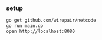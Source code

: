 ### setup

```bash
go get github.com/wirepair/netcode
go run main.go
open http://localhost:8080
```
